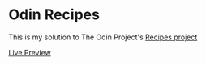 # Odin Recipes

This is my solution to The Odin Project's [Recipes project](https://www.theodinproject.com/lessons/foundations-recipes)

[Live Preview](https://gunal777.github.io/odin-recipes/index.html)